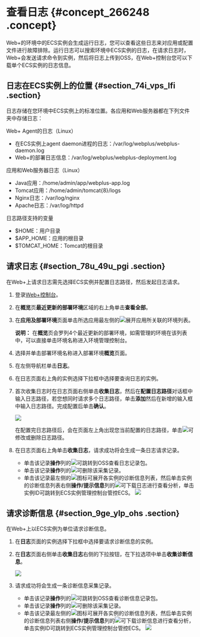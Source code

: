 # 查看日志 {#concept_266248 .concept}

Web+的环境中的ECS实例会生成运行日志，您可以查看这些日志来对应用或配置文件进行故障排除。运行日志可以搜索环境中ECS实例的日志，在请求日志时，Web+会发送请求命令到实例，然后将日志上传到OSS，在Web+控制台您可以下载单个ECS实例的日志信息。

## 日志在ECS实例上的位置 {#section_74i_vps_lfi .section}

日志存储在您环境中ECS实例上的标准位置。各应用和Web服务器都在下列文件夹中存储日志：

Web+ Agent的日志（Linux）

-   在ECS实例上agent daemon进程的日志：/var/log/webplus/webplus-daemon.log
-   Web+的部署日志信息：/var/log/webplus/webplus-deployment.log

应用和Web服务器日志（Linux）

-   Java应用：/home/admin/app/webplus-app.log
-   Tomcat应用：/home/admin/tomcat\{8\}/logs
-   Nginx日志：/var/log/nginx
-   Apache日志：/var/log/httpd

日志路径支持的变量 

-   $HOME：用户目录
-   $APP\_HOME：应用的根目录
-   $TOMCAT\_HOME：Tomcat的根目录

## 请求日志 {#section_78u_49u_pgi .section}

在Web+上请求日志需先选择ECS实例并配置日志路径，然后发起日志请求。

1.  登录[Web+控制台](https://webplus.console.aliyun.com)。
2.  在**概览**页**最近更新的部署环境**区域的右上角单击**查看全部**。
3.  在**应用及部署环境**页面单击所选应用最左侧的![](http://static-aliyun-doc.oss-cn-hangzhou.aliyuncs.com/assets/img/220156/156324888451419_zh-CN.png)展开应用所关联的环境列表。

    **说明：** 在**概览**页会罗列4个最近更新的部署环境，如需管理的环境在该列表中，可以直接单击环境名称进入环境管理控制台。

4.  选择并单击部署环境名称进入部署环境**概览**页面。
5.  在左侧导航栏单击**日志**。
6.  在日志页面右上角的实例选择下拉框中选择要查询日志的实例。
7.  首次收集日志时在日志页面右侧单击**收集日志**，然后在**配置日志路径**对话框中输入日志路径，若您想同时请求多个日志路径，单击**添加**然后在新增的输入框中输入日志路径。完成配置后单击**确认**。

    ![](http://static-aliyun-doc.oss-cn-hangzhou.aliyuncs.com/assets/img/220156/156324888451426_zh-CN.png)

    在配置完日志路径后，会在页面左上角出现您当前配置的日志路径，单击![](http://static-aliyun-doc.oss-cn-hangzhou.aliyuncs.com/assets/img/220156/156324888451445_zh-CN.png)可修改或删除日志路径。

8.  在日志页面右上角单击**收集日志**，请求成功将会生成一条日志请求记录。

    -   单击该记录**操作**列的![](http://static-aliyun-doc.oss-cn-hangzhou.aliyuncs.com/assets/img/220156/156324888451453_zh-CN.png)可跳转到OSS查看日志记录包。
    -   单击该记录**操作**列的![](http://static-aliyun-doc.oss-cn-hangzhou.aliyuncs.com/assets/img/220156/156324888551461_zh-CN.png)可删除该采集记录。
    -   单击该记录最左侧的![](http://static-aliyun-doc.oss-cn-hangzhou.aliyuncs.com/assets/img/220150/156324888549692_zh-CN.png)图标可展开各实例的诊断信息列表，然后单击实例的诊断信息列表右侧**操作/提示信息**列的![](http://static-aliyun-doc.oss-cn-hangzhou.aliyuncs.com/assets/img/220156/156324888551456_zh-CN.png)可下载日志进行查看分析，单击实例ID可跳转到ECS实例管理控制台管控ECS。
    ![](http://static-aliyun-doc.oss-cn-hangzhou.aliyuncs.com/assets/img/220156/156324888551454_zh-CN.png)


## 请求诊断信息 {#section_9ge_ylp_ohs .section}

在Web+上以ECS实例为单位请求诊断信息。

1.  在**日志**页面的实例选择下拉框中选择要请求诊断信息的实例。
2.  在**日志**页面右侧单击**收集日志**右侧的下拉按钮，在下拉选项中单击**收集诊断信息**。

    ![](http://static-aliyun-doc.oss-cn-hangzhou.aliyuncs.com/assets/img/220156/156324888551457_zh-CN.png)

3.  请求成功将会生成一条诊断信息采集记录。

    -   单击该记录**操作**列的![](http://static-aliyun-doc.oss-cn-hangzhou.aliyuncs.com/assets/img/220156/156324888451453_zh-CN.png)可跳转到OSS查看诊断信息记录包。
    -   单击该记录**操作**列的![](http://static-aliyun-doc.oss-cn-hangzhou.aliyuncs.com/assets/img/220156/156324888551461_zh-CN.png)可删除该采集记录。
    -   单击该记录最左侧的![](http://static-aliyun-doc.oss-cn-hangzhou.aliyuncs.com/assets/img/220150/156324888549692_zh-CN.png)图标可展开各实例的诊断信息列表，然后单击实例的诊断信息列表右侧**操作/提示信息**列的![](http://static-aliyun-doc.oss-cn-hangzhou.aliyuncs.com/assets/img/220156/156324888551456_zh-CN.png)可下载诊断信息进行查看分析，单击实例ID可跳转到ECS实例管理控制台管控ECS。
    ![](http://static-aliyun-doc.oss-cn-hangzhou.aliyuncs.com/assets/img/220156/156324888651459_zh-CN.png)


